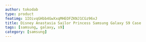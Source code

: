 ```yaml
---
author: tokodab
type: product
featimg: 1IOivqGHbb4GwXxqMHEOFZKNJ1CGz96xJ
title: Disney Anastasia Sailor Princess Samsung Galaxy S9 Case
tags: [samsung, galaxy, s9]
category: [samsung]
---
```

